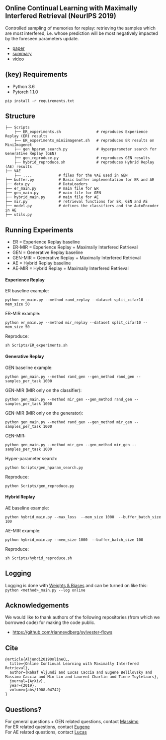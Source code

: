 ## Online Continual Learning with Maximally Interfered Retrieval (NeurIPS 2019)

Controlled sampling of memories for replay: retrieving the samples which are most interfered, i.e. whose prediction will be most negatively impacted by the foreseen parameters update. </br>

* [paper](https://arxiv.org/abs/1908.04742)
* [summary](https://www.shortscience.org/paper?bibtexKey=journals/corr/1908.04742)
* [video](https://www.youtube.com/watch?v=wfb9UV_n8jg)

## (key) Requirements 
- Python 3.6
- Pytorch 1.1.0

`pip install -r requirements.txt`

## Structure

    ├── Scripts 
        ├── ER_experiments.sh                # reproduces Experience Replay (ER) results        
        ├── ER_experiments_miniimagenet.sh   # reproduces ER results on MiniImagenet
        ├── gen_hparam_search.py             # Hyperparameter search for Generative Replay (GEN) 
        ├── gen_reproduce.py                 # reproduces GEN results 
        ├── hybrid_reproduce.sh              # reproduces Hybrid Replay (AE) results
    ├── VAE           
        ├── ....            # files for the VAE used in GEN
    ├── buffer.py           # Basic buffer implementation for ER and AE
    ├── data.py             # DataLoaders
    ├── er_main.py          # main file for ER
    ├── gen_main.py         # main file for GEN    
    ├── hybrid_main.py      # main file for AE
    ├── mir.py              # retrieval functions for ER, GEN and AE    
    ├── model.py            # defines the classifiers and the AutoEncoder in AE
    ├── utils.py

## Running Experiments

* ER = Experience Replay baseline
* ER-MIR = Experience Replay + Maximally Interfered Retrieval
* GEN = Generative Replay baseline
* GEN-MIR = Generative Replay + Maximally Interfered Retrieval
* AE = Hybrid Replay baseline
* AE-MIR = Hybrid Replay + Maximally Interfered Retrieval

#### Experience Replay

ER baseline example:  </br>

`python er_main.py --method rand_replay --dataset split_cifar10 --mem_size 50`

ER-MIR example:  </br>

`python er_main.py --method mir_replay --dataset split_cifar10 --mem_size 50`

Reproduce:  </br>

`sh Scripts/ER_experiments.sh`

#### Generative Replay

GEN baseline example:  </br>

`python gen_main.py --method rand_gen --gen_method rand_gen --samples_per_task 1000`

GEN-MIR (MIR only on the classifier):  </br>

`python gen_main.py --method mir_gen --gen_method rand_gen --samples_per_task 1000`

GEN-MIR (MIR only on the generator):  </br>

`python gen_main.py --method rand_gen --gen_method mir_gen --samples_per_task 1000`

GEN-MIR:  </br>

`python gen_main.py --method mir_gen --gen_method mir_gen --samples_per_task 1000`

Hyper-parameter search:  </br>

`python Scripts/gen_hparam_search.py`

Reproduce:  </br>

`python Scripts/gen_reproduce.py`

#### Hybrid Replay

AE baseline example:  </br>

`python hybrid_main.py --max_loss  --mem_size 1000  --buffer_batch_size 100 `

AE-MIR example:  </br>

`python hybrid_main.py --mem_size 1000  --buffer_batch_size 100 `

Reproduce:  </br>

`sh Scripts/hybrid_reproduce.sh`

 
## Logging

Logging is done with [Weights & Biases](https://www.wandb.com/) and can be turned on like this: </br>
`python <method>_main.py --log online`


## Acknowledgements 
We would like to thank authors of the following repositories (from which we borrowed code) for making the code public. </br>
* https://github.com/riannevdberg/sylvester-flows



## Cite
```
@article{Aljundi2019OnlineCL,
  title={Online Continual Learning with Maximally Interfered Retrieval},
  author={Rahaf Aljundi and Lucas Caccia and Eugene Belilovsky and Massimo Caccia and Min Lin and Laurent Charlin and Tinne Tuytelaars},
  journal={ArXiv},
  year={2019},
  volume={abs/1908.04742}
}
```

## Questions?

For general questions + GEN related questions, contact [Massimo](massimo.p.caccia@gmail.com)  </br>
For ER related questions, contact [Eugene](Belilovsky.Eugene@gmail.com) </br>
For AE related questions, contact [Lucas](lucas.page-caccia@mail.mcgill.ca) </br>



